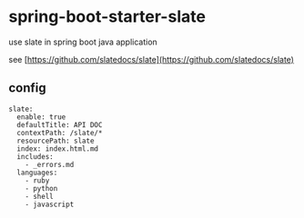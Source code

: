 # spring-boot-starter-slate

use slate in spring boot java application 

see [https://github.com/slatedocs/slate](https://github.com/slatedocs/slate)


## config

```
slate:
  enable: true
  defaultTitle: API DOC
  contextPath: /slate/*
  resourcePath: slate
  index: index.html.md
  includes:
    - _errors.md
  languages:
    - ruby
    - python
    - shell
    - javascript
```